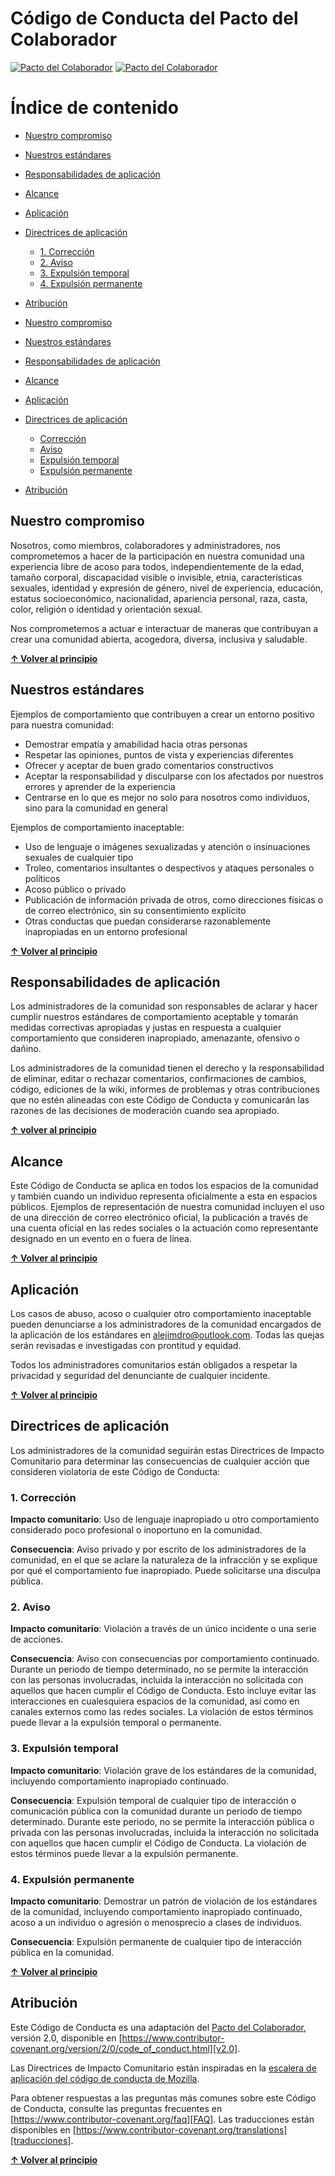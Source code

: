 # Código de Conducta del Pacto del Colaborador

[![Pacto del Colaborador](https://img.shields.io/badge/Pacto%20del%20Colaborador-2.0-4baaaa.svg)](code_of_conduct.md)
[![Pacto del Colaborador](https://img.shields.io/badge/Pacto%20del%20Colaborador-2.0-4baaaa.svg)](https://www.contributor-covenant.org/version/2/0/code_of_conduct/)

# Índice de contenido

- [Nuestro compromiso](#nuestro-compromiso)
- [Nuestros estándares](#nuestros-estándares)
- [Responsabilidades de aplicación](#responsabilidades-de-aplicación)
- [Alcance](#alcance)
- [Aplicación](#aplicación)
- [Directrices de aplicación](#directrices-de-aplicación)
  * [1. Corrección](#1-corrección)
  * [2. Aviso](#2-aviso)
  * [3. Expulsión temporal](#3-expulsión-temporal)
  * [4. Expulsión permanente](#4-expulsión-permanente)
- [Atribución](#atribución)

- [Nuestro compromiso](#nuestro-compromiso)
- [Nuestros estándares](#nuestros-estándares)
- [Responsabilidades de aplicación](#responsabilidades-de-aplicación)
- [Alcance](#alcance)
- [Aplicación](#aplicación)
- [Directrices de aplicación](#directrices-de-aplicación)
  * [Corrección](#corrección)
  * [Aviso](#aviso)
  * [Expulsión temporal](#expulsión-temporal)
  * [Expulsión permanente](#expulsión-permanente)
- [Atribución](#atribución)

## Nuestro compromiso

Nosotros, como miembros, colaboradores y administradores, nos comprometemos a hacer de la participación en nuestra comunidad una experiencia libre de acoso para todos, independientemente de la edad, tamaño corporal, discapacidad visible o invisible, etnia, características sexuales, identidad y expresión de género, nivel de experiencia, educación, estatus socioeconómico, nacionalidad, apariencia personal, raza, casta, color, religión o identidad y orientación sexual.

Nos comprometemos a actuar e interactuar de maneras que contribuyan a crear una comunidad abierta, acogedora, diversa, inclusiva y saludable.

**[↑ Volver al principio](#índice-de-contenido)**

## Nuestros estándares

Ejemplos de comportamiento que contribuyen a crear un entorno positivo para nuestra comunidad:

* Demostrar empatía y amabilidad hacia otras personas
* Respetar las opiniones, puntos de vista y experiencias diferentes
* Ofrecer y aceptar de buen grado comentarios constructivos
* Aceptar la responsabilidad y disculparse con los afectados por nuestros errores y aprender de la experiencia
* Centrarse en lo que es mejor no solo para nosotros como individuos, sino para la comunidad en general

Ejemplos de comportamiento inaceptable:

* Uso de lenguaje o imágenes sexualizadas y atención o insinuaciones sexuales de cualquier tipo
* Troleo, comentarios insultantes o despectivos y ataques personales o políticos
* Acoso público o privado
* Publicación de información privada de otros, como direcciones físicas o de correo electrónico, sin su consentimiento explícito
* Otras conductas que puedan considerarse razonablemente inapropiadas en un entorno profesional

**[↑ Volver al principio](#índice-de-contenido)**

## Responsabilidades de aplicación

Los administradores de la comunidad son responsables de aclarar y hacer cumplir nuestros estándares de comportamiento aceptable y tomarán medidas correctivas apropiadas y justas en respuesta a cualquier comportamiento que consideren inapropiado, amenazante, ofensivo o dañino.

Los administradores de la comunidad tienen el derecho y la responsabilidad de eliminar, editar o rechazar comentarios, confirmaciones de cambios, código, ediciones de la wiki, informes de problemas y otras contribuciones que no estén alineadas con este Código de Conducta y comunicarán las razones de las decisiones de moderación cuando sea apropiado.

**[↑ volver al principio](#índice-de-contenido)**

## Alcance

Este Código de Conducta se aplica en todos los espacios de la comunidad y también cuando un individuo representa oficialmente a esta en espacios públicos. Ejemplos de representación de nuestra comunidad incluyen el uso de una dirección de correo electrónico oficial, la publicación a través de una cuenta oficial en las redes sociales o la actuación como representante designado en un evento en o fuera de línea.

**[↑ Volver al principio](#índice-de-contenido)**

## Aplicación

Los casos de abuso, acoso o cualquier otro comportamiento inaceptable pueden denunciarse a los administradores de la comunidad encargados de la aplicación de los estándares en [alejimdro@outlook.com](mailto:alejimdro@outlook.com). Todas las quejas serán revisadas e investigadas con prontitud y equidad.

Todos los administradores comunitarios están obligados a respetar la privacidad y seguridad del denunciante de cualquier incidente.

**[↑ Volver al principio](#índice-de-contenido)**

## Directrices de aplicación

Los administradores de la comunidad seguirán estas Directrices de Impacto Comunitario para determinar las consecuencias de cualquier acción que consideren violatoria de este Código de Conducta:

### 1. Corrección

**Impacto comunitario**: Uso de lenguaje inapropiado u otro comportamiento considerado poco profesional o inoportuno en la comunidad.

**Consecuencia**: Aviso privado y por escrito de los administradores de la comunidad, en el que se aclare la naturaleza de la infracción y se explique por qué el comportamiento fue inapropiado. Puede solicitarse una disculpa pública.

### 2. Aviso

**Impacto comunitario**: Violación a través de un único incidente o una serie de acciones.

**Consecuencia**: Aviso con consecuencias por comportamiento continuado. Durante un periodo de tiempo determinado, no se permite la interacción con las personas involucradas, incluida la interacción no solicitada con aquellos que hacen cumplir el Código de Conducta. Esto incluye evitar las interacciones en cualesquiera espacios de la comunidad, así como en canales externos como las redes sociales. La violación de estos términos puede llevar a la expulsión temporal o permanente.

### 3. Expulsión temporal

**Impacto comunitario**: Violación grave de los estándares de la comunidad, incluyendo comportamiento inapropiado continuado.

**Consecuencia**: Expulsión temporal de cualquier tipo de interacción o comunicación pública con la comunidad durante un periodo de tiempo determinado. Durante este periodo, no se permite la interacción pública o privada con las personas involucradas, incluida la interacción no solicitada con aquellos que hacen cumplir el Código de Conducta. La violación de estos términos puede llevar a la expulsión permanente.

### 4. Expulsión permanente

**Impacto comunitario**: Demostrar un patrón de violación de los estándares de la comunidad, incluyendo comportamiento inapropiado continuado, acoso a un individuo o agresión o menosprecio a clases de individuos.

**Consecuencia**: Expulsión permanente de cualquier tipo de interacción pública en la comunidad.

**[↑ Volver al principio](#índice-de-contenido)**

## Atribución

Este Código de Conducta es una adaptación del [Pacto del Colaborador][página de inicio], versión 2.0, disponible en [https://www.contributor-covenant.org/version/2/0/code_of_conduct.html][v2.0].

Las Directrices de Impacto Comunitario están inspiradas en la [escalera de aplicación del código de conducta de Mozilla][CdC de Mozilla].

Para obtener respuestas a las preguntas más comunes sobre este Código de Conducta, consulte las preguntas frecuentes en [https://www.contributor-covenant.org/faq][FAQ]. Las traducciones están disponibles en [https://www.contributor-covenant.org/translations][traducciones].

[página de inicio]: https://www.contributor-covenant.org
[v2.0]: https://www.contributor-covenant.org/version/2/0/code_of_conduct.html
[CdC de Mozilla]: https://github.com/mozilla/diversity
[FAQ]: https://www.contributor-covenant.org/faq
[traducciones]: https://www.contributor-covenant.org/translations

**[↑ Volver al principio](#índice-de-contenido)**
